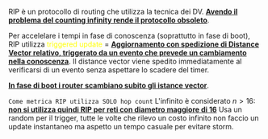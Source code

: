 RIP è un protocollo di routing che utilizza la tecnica dei DV. <b><u>Avendo il problema del counting infinity rende il protocollo obsoleto</u></b>. 

Per accelelare i tempi in fase di conoscenza (soprattutto in fase di boot), RIP utilizza <span style=color:yellow>triggered update</span> = <b><u>Aggiornamento con spedizione di Distance Vector relativo, triggerato da un evento che prevede un cambiamento nella conoscenza</u></b>. Il distance vector viene spedito immediatamente al verificarsi di un evento senza aspettare lo scadere del timer.

<b><u>In fase di boot i router scambiano subito gli istance vector</u></b>. 



`Come metrica RIP utilizza SOLO hop count`
L'infinito è considerato $n>16$: <b><u>non si utilizza quindi RIP per reti con diametro maggiore di 16</u></b>
Usa un random per il trigger, tutte le volte che rilevo un costo infinito non faccio un update instantaneo ma aspetto un tempo casuale per evitare storm.